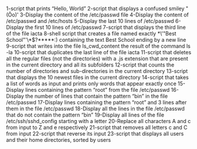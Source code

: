 1-script that prints “Hello, World”
2-script that displays a confused smiley "(Ôo)'
3-Display the content of the /etc/passwd file
4-Display the content of /etc/passwd and /etc/hosts
5-Display the last 10 lines of /etc/passwd
6-Display the first 10 lines of /etc/passwd
7-script that displays the third line of the file iacta
8-shell script that creates a file named exactly \*\\'"Best School"\'\\*$\?\*\*\*\*\*:) containing the text Best School ending by a new line
9-script that writes into the file ls_cwd_content the result of the command ls -la
10-script that duplicates the last line of the file iacta
11-script that deletes all the regular files (not the directories) with a .js extension that are present in the current directory and all its subfolders
12-script that counts the number of directories and sub-directories in the current directory
13-script that displays the 10 newest files in the current directory
14-script that takes a list of words as input and prints only words that appear exactly once
15-Display lines containing the pattern “root” from the file /etc/passwd
16-Display the number of lines that contain the pattern “bin” in the file /etc/passwd
17-Display lines containing the pattern “root” and 3 lines after them in the file /etc/passwd
18-Display all the lines in the file /etc/passwd that do not contain the pattern “bin”
19-Display all lines of the file /etc/ssh/sshd_config starting with a letter
20-Replace all characters A and c from input to Z and e respectively
21-script that removes all letters c and C from input
22-script that reverse its input
23-script that displays all users and their home directories, sorted by users
